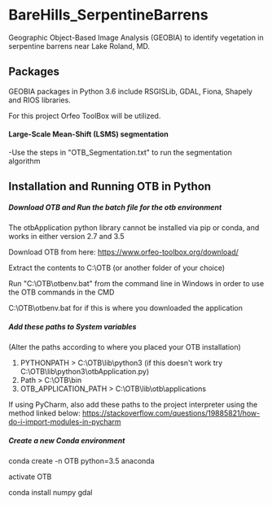 # BareHills_SerpentineBarrens
Geographic Object-Based Image Analysis (GEOBIA) to identify vegetation in serpentine barrens near Lake Roland, MD.

## Packages
GEOBIA packages in Python 3.6 include RSGISLib, GDAL, Fiona, Shapely and RIOS libraries.

For this project Orfeo ToolBox will be utilized.

#### Large-Scale Mean-Shift (LSMS) segmentation



-Use the steps in "OTB_Segmentation.txt" to run the segmentation algorithm

## Installation and Running OTB in Python

##### Download OTB and Run the batch file for the otb environment
The otbApplication python library cannot be installed via pip or conda, and works in either version 2.7 and 3.5

Download OTB from here: https://www.orfeo-toolbox.org/download/

Extract the contents to C:\OTB (or another folder of your choice)

Run "C:\OTB\otbenv.bat" from the command line in Windows in order to use the OTB commands in the CMD

C:\OTB\otbenv.bat for if this is where you downloaded the application

##### Add these paths to System variables
(Alter the paths according to where you placed your OTB installation)
1. PYTHONPATH > C:\OTB\lib\python3 (if this doesn't work try C:\OTB\lib\python3\otbApplication.py)
2. Path > C:\OTB\bin
3. OTB_APPLICATION_PATH > C:\OTB\lib\otb\applications

If using PyCharm, also add these paths to the project interpreter using the method linked below:
https://stackoverflow.com/questions/19885821/how-do-i-import-modules-in-pycharm

##### Create a new Conda environment
conda create -n OTB python=3.5 anaconda

activate OTB

conda install numpy gdal
